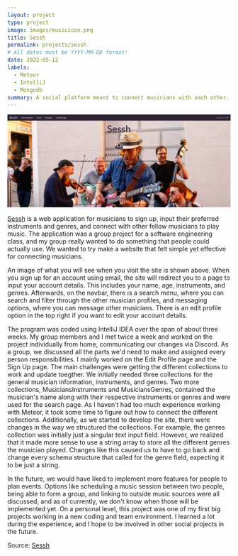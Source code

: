 ```yaml
---
layout: project
type: project
image: images/musicicon.png
title: Sessh
permalink: projects/sessh
# All dates must be YYYY-MM-DD format!
date: 2022-05-12
labels:
  - Meteor
  - IntelliJ
  - Mongodb
summary: A social platform meant to connect musicians with each other.
---
```


<img class="large center image" src="../images/sesshHome.jpg">

[Sessh](https://sessh.xyz/#/) is a web application for musicians to sign up, input their preferred instruments and genres, and connect with other fellow musicians to play music. The application was a group project for a software engineering class, and my group really wanted to do something that people could actually use. We wanted to try make a website that felt simple yet effective for connecting musicians. 

An image of what you will see when you visit the site is shown above. When you sign up for an account using email, the site will redirect you to a page to input your account details. This includes your name, age, instruments, and genres. Afterwards, on the navbar, there is a search menu, where you can search and filter through the other musician profiles, and messaging options, where you can message other musicians. There is an edit profile option in the top right if you want to edit your account details.

The program was coded using IntelliJ IDEA over the span of about three weeks. My group members and I met twice a week and worked on the project individually from home, communicating our changes via Discord. As a group, we discussed all the parts we'd need to make and assigned every person responsibilities. I mainly worked on the Edit Profile page and the Sign Up page. The main challenges were getting the different collections to work and update toegther. We initially needed three collections for the general musician information, instruments, and genres. Two more collections, MusiciansInstruments and MusiciansGenres, contained the musician's name along with their respective instruments or genres and were used for the search page. As I haven't had too much experience working with Meteor, it took some time to figure out how to connect the different collections. Additionally, as we started to develop the site, there were changes in the way we structured the collections. For example, the genres collection was initially just a singular text input field. However, we realized that it made more sense to use a string array to store all the different genres the musician played. Changes like this caused us to have to go back and change every schema structure that called for the genre field, expecting it to be just a string.

In the future, we would have liked to implement more features for people to plan events. Options like scheduling a music session between two people, being able to form a group, and linking to outside music sources were all discussed, and as of currently, we don't know when those will be implemented yet. On a personal level, this project was one of my first big projects working in a new coding and team environment. I learned a lot during the experience, and I hope to be involved in other social projects in the future.


Source: <a href="https://github.com/mox-amber/sessh"><i class="large github icon"></i>Sessh</a>

